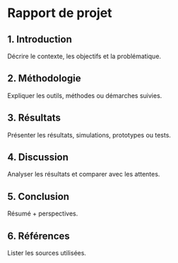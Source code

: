# Rapport de projet

## 1. Introduction
Décrire le contexte, les objectifs et la problématique.

## 2. Méthodologie
Expliquer les outils, méthodes ou démarches suivies.

## 3. Résultats
Présenter les résultats, simulations, prototypes ou tests.

## 4. Discussion
Analyser les résultats et comparer avec les attentes.

## 5. Conclusion
Résumé + perspectives.

## 6. Références
Lister les sources utilisées.
